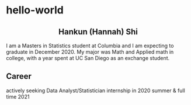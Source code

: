 # hello-world
<center>
  <h2> Hankun (Hannah) Shi </h2>
</center>
I am a Masters in Statistics student at Columbia and I am expecting to graduate in December 2020. My major was Math and Applied math in college, with a year spent at UC San Diego as an exchange student.
<h2> Career </h2>
 actively seeking Data Analyst/Statistician internship in 2020 summer & full time 2021

